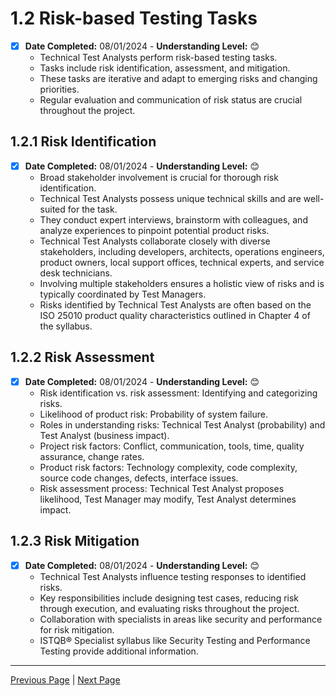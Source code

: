 # 1.2 Risk-based Testing Tasks

- [x] **Date Completed:** 08/01/2024 - **Understanding Level:** 😊
  - Technical Test Analysts perform risk-based testing tasks.
  - Tasks include risk identification, assessment, and mitigation.
  - These tasks are iterative and adapt to emerging risks and changing priorities.
  - Regular evaluation and communication of risk status are crucial throughout the project.

## 1.2.1 Risk Identification

- [x] **Date Completed:** 08/01/2024 - **Understanding Level:** 😊
  - Broad stakeholder involvement is crucial for thorough risk identification.
  - Technical Test Analysts possess unique technical skills and are well-suited for the task.
  - They conduct expert interviews, brainstorm with colleagues, and analyze experiences to pinpoint potential product risks.
  - Technical Test Analysts collaborate closely with diverse stakeholders, including developers, architects, operations engineers, product owners, local support offices, technical experts, and service desk technicians.
  - Involving multiple stakeholders ensures a holistic view of risks and is typically coordinated by Test Managers.
  - Risks identified by Technical Test Analysts are often based on the ISO 25010 product quality characteristics outlined in Chapter 4 of the syllabus.

## 1.2.2 Risk Assessment

- [x] **Date Completed:** 08/01/2024 - **Understanding Level:** 😊
  - Risk identification vs. risk assessment: Identifying and categorizing risks.
  - Likelihood of product risk: Probability of system failure.
  - Roles in understanding risks: Technical Test Analyst (probability) and Test Analyst (business impact).
  - Project risk factors: Conflict, communication, tools, time, quality assurance, change rates.
  - Product risk factors: Technology complexity, code complexity, source code changes, defects, interface issues.
  - Risk assessment process: Technical Test Analyst proposes likelihood, Test Manager may modify, Test Analyst determines impact.

## 1.2.3 Risk Mitigation

- [x] **Date Completed:** 08/01/2024 - **Understanding Level:** 😊
  - Technical Test Analysts influence testing responses to identified risks.
  - Key responsibilities include designing test cases, reducing risk through execution, and evaluating risks throughout the project.
  - Collaboration with specialists in areas like security and performance for risk mitigation.
  - ISTQB® Specialist syllabus like Security Testing and Performance Testing provide additional information.

---

[Previous Page](1.1-introduction.md) | [Next Page](../2-white-box-test-techniques/2.1-introduction.md)
